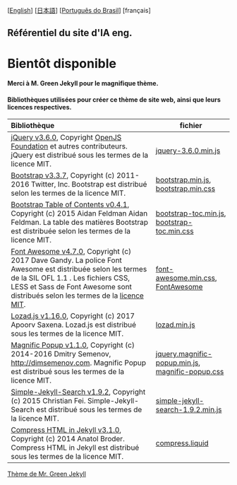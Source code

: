 [[English](https://github.com/MrGreensWorkshop/MrGreen-JekyllTheme/blob/main/README.md#readme)] [[日本語](https://github.com/MrGreensWorkshop/MrGreen-JekyllTheme/blob/main/README-jp.md#readme)] [[Português do Brasil](https://github.com/MrGreensWorkshop/MrGreen-JekyllTheme/blob/main/README-pt.md#readme)] [français]


<!-- readme -->

## Référentiel du site d'IA eng.

# Bientôt disponible

#### Merci à M. Green Jekyll pour le magnifique thème.

#### Bibliothèques utilisées pour créer ce thème de site web, ainsi que leurs licences respectives.


| Bibliothèque                         | fichier |
| :----------------------------------- | ------- |
| [jQuery v3.6.0](https://github.com/jquery/jquery/tree/3.6.0), Copyright [OpenJS Foundation](https://openjsf.org) et autres contributeurs. jQuery est distribué sous les termes de la licence MIT. | [jquery-3.6.0.min.js](https://github.com/MrGreensWorkshop/MrGreen-JekyllTheme/blob/main/assets/js/jquery-3.6.0.min.js) |
| [Bootstrap v3.3.7](https://github.com/twbs/bootstrap/tree/v3.3.7), Copyright (c) 2011-2016 Twitter, Inc. Bootstrap est distribué selon les termes de la licence MIT. | [bootstrap.min.js](https://github.com/MrGreensWorkshop/MrGreen-JekyllTheme/blob/main/assets/js/bootstrap.min.js), [bootstrap.min.css](assets/css/bootstrap.min.css) |
| [Bootstrap Table of Contents v0.4.1](https://github.com/afeld/bootstrap-toc/tree/v0.4.1), Copyright (c) 2015 Aidan Feldman Aidan Feldman. La table des matières Bootstrap est distribuée selon les termes de la licence MIT. | [bootstrap-toc.min.js](https://github.com/MrGreensWorkshop/MrGreen-JekyllTheme/blob/main/assets/js/bootstrap-toc.min.js), [bootstrap-toc.min.css](assets/css/bootstrap-toc.min.css) |
| [Font Awesome v4.7.0](https://github.com/FortAwesome/Font-Awesome/tree/v4.7.0), Copyright (c) 2017 Dave Gandy. La police Font Awesome est distribuée selon les termes de la SIL OFL 1.1 . Les fichiers CSS, LESS et Sass de Font Awesome sont distribués selon les termes de la [licence MIT](https://opensource.org/licenses/mit-license.html). | [font-awesome.min.css](https://github.com/MrGreensWorkshop/MrGreen-JekyllTheme/blob/main/assets/css/font-awesome.min.css), [FontAwesome](https://github.com/MrGreensWorkshop/MrGreen-JekyllTheme/blob/main/assets/fonts/) |
| [Lozad.js v1.16.0](https://github.com/ApoorvSaxena/lozad.js/tree/v1.16.0), Copyright (c) 2017 Apoorv Saxena. Lozad.js est distribué sous les termes de la licence MIT. | [lozad.min.js](https://github.com/MrGreensWorkshop/MrGreen-JekyllTheme/blob/main/assets/js/lozad.min.js) |
| [Magnific Popup v1.1.0](https://github.com/dimsemenov/Magnific-Popup/tree/1.1.0), Copyright (c) 2014-2016 Dmitry Semenov, http://dimsemenov.com. Magnific Popup est distribué sous les termes de la licence MIT. | [jquery.magnific-popup.min.js](https://github.com/MrGreensWorkshop/MrGreen-JekyllTheme/blob/main/assets/js/jquery.magnific-popup.min.js), [magnific-popup.css](assets/css/magnific-popup.css) |
| [Simple-Jekyll-Search v1.9.2](https://github.com/christian-fei/Simple-Jekyll-Search/tree/v1.9.2), Copyright (c) 2015 Christian Fei. Simple-Jekyll-Search est distribué sous les termes de la licence MIT. | [simple-jekyll-search-1.9.2.min.js](https://github.com/MrGreensWorkshop/MrGreen-JekyllTheme/blob/main/assets/js/simple-jekyll-search-1.9.2.min.js) |
| [Compress HTML in Jekyll v3.1.0](https://github.com/penibelst/jekyll-compress-html/tree/v3.1.0), Copyright (c) 2014 Anatol Broder. Compress HTML in Jekyll est distribué sous les termes de la licence MIT. | [compress.liquid](https://github.com/MrGreensWorkshop/MrGreen-JekyllTheme/blob/main/_layouts/util/compress.liquid) |

[Thème de Mr. Green Jekyll](https://github.com/MrGreensWorkshop/MrGreen-JekyllTheme)
